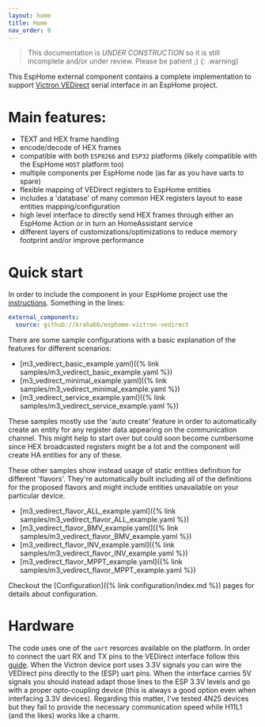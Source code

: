 ```yaml
---
layout: home
title: Home
nav_order: 0
---
```


> This documentation is _UNDER CONSTRUCTION_ so it is still incomplete and/or under review. Please be patient ;)
> {: .warning}

This EspHome external component contains a complete implementation to support [Victron VEDirect](https://www.victronenergy.com/upload/documents/VE.Direct-Protocol-3.33.pdf) serial interface in an EspHome project.

# Main features:

- TEXT and HEX frame handling
- encode/decode of HEX frames
- compatible with both `ESP8266` and `ESP32` platforms (likely compatible with the EspHome `HOST` platform too)
- multiple components per EspHome node (as far as you have uarts to spare)
- flexible mapping of VEDirect registers to EspHome entities
- includes a 'database' of many common HEX registers layout to ease entities mapping/configuration
- high level interface to directly send HEX frames through either an EspHome Action or in turn an HomeAssistant service
- different layers of customizations/optimizations to reduce memory footprint and/or improve performance

# Quick start

In order to include the component in your EspHome project use the [instructions](https://esphome.io/components/external_components). Something in the lines:

```yaml
external_components:
  source: github://krahabb/esphome-victron-vedirect
```

There are some sample configurations with a basic explanation of the features for different scenarios:

- [m3_vedirect_basic_example.yaml]({% link samples/m3_vedirect_basic_example.yaml %})
- [m3_vedirect_minimal_example.yaml]({% link samples/m3_vedirect_minimal_example.yaml %})
- [m3_vedirect_service_example.yaml]({% link samples/m3_vedirect_service_example.yaml %})

These samples mostly use the 'auto create' feature in order to automatically create an entity for any register data appearing on the communication channel. This might help to start over but could soon become cumbersome since HEX broadcasted registers might be a lot and the component will create HA entities for any of these.

These other samples show instead usage of static entities definition for different 'flavors'.
They're automatically built including all of the definitions for the proposed flavors and might include entities unavailable on your particular device.

- [m3_vedirect_flavor_ALL_example.yaml]({% link samples/m3_vedirect_flavor_ALL_example.yaml %})
- [m3_vedirect_flavor_BMV_example.yaml]({% link samples/m3_vedirect_flavor_BMV_example.yaml %})
- [m3_vedirect_flavor_INV_example.yaml]({% link samples/m3_vedirect_flavor_INV_example.yaml %})
- [m3_vedirect_flavor_MPPT_example.yaml]({% link samples/m3_vedirect_flavor_MPPT_example.yaml %})

Checkout the [Configuration]({% link configuration/index.md %}) pages for details about configuration.

# Hardware

The code uses one of the `uart` resorces available on the platform. In order to connect the uart RX and TX pins to the VEDirect interface follow this [guide](https://www.victronenergy.com/live/vedirect_protocol:faq). When the Victron device port uses 3.3V signals you can wire the VEDirect pins directly to the (ESP) uart pins. When the interface carries 5V signals you should instead adapt those lines to the ESP 3.3V levels and go with a proper opto-coupling device (this is always a good option even when interfacing 3.3V devices). Regarding this matter, I've tested 4N25 devices but they fail to provide the necessary communication speed while H11L1 (and the likes) works like a charm.
